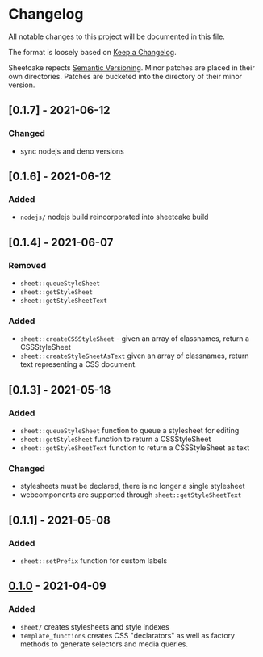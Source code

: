 # Changelog

All notable changes to this project will be documented in this file.

The format is loosely based on
[Keep a Changelog](https://keepachangelog.com/en/1.0.0/).

Sheetcake repects [Semantic Versioning](https://semver.org/spec/v2.0.0.html).
Minor patches are placed in their own directories. Patches are bucketed into the
directory of their minor version.

## [0.1.7] - 2021-06-12

### Changed

- sync nodejs and deno versions

## [0.1.6] - 2021-06-12

### Added

- `nodejs/` nodejs build reincorporated into sheetcake build

## [0.1.4] - 2021-06-07

### Removed

- `sheet::queueStyleSheet`
- `sheet::getStyleSheet`
- `sheet::getStyleSheetText` 

### Added

- `sheet::createCSSStyleSheet` - given an array of classnames, return a CSSStyleSheet
- `sheet::createStyleSheetAsText` given an array of classnames, return text representing a CSS document.

## [0.1.3] - 2021-05-18

### Added

- `sheet::queueStyleSheet` function to queue a stylesheet for editing
- `sheet::getStyleSheet` function to return a CSSStyleSheet
- `sheet::getStyleSheetText` function to return a CSSStyleSheet as text

### Changed

- stylesheets must be declared, there is no longer a single stylesheet
- webcomponents are supported through `sheet::getStyleSheetText`

## [0.1.1] - 2021-05-08

### Added

- `sheet::setPrefix` function for custom labels

## [0.1.0] - 2021-04-09

### Added

- `sheet/` creates stylesheets and style indexes
- `template_functions` creates CSS "declarators" as well as factory methods to
  generate selectors and media queries.

[0.1.0]: https://github.com/taylor-vann/sheetcake/v0.1
